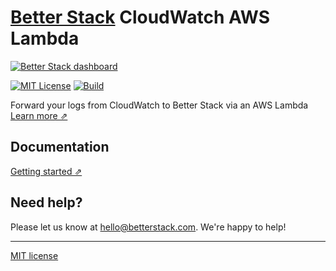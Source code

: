 # [Better Stack](https://betterstack.com/logs) CloudWatch AWS Lambda

[![Better Stack dashboard](https://github.com/logtail/logtail-aws-lambda/assets/10008612/781bb2a9-0b13-40d0-9c77-270736b10fad)](https://betterstack.com/logs)

[![MIT License](https://img.shields.io/badge/license-MIT-ff69b4.svg)](./LICENSE)
[![Build](https://github.com/logtail/logtail-aws-lambda/actions/workflows/build.yml/badge.svg)](https://github.com/logtail/logtail-aws-lambda/actions/workflows/build.yml)

Forward your logs from CloudWatch to Better Stack via an AWS Lambda [Learn more ⇗](https://betterstack.com/logs)

## Documentation

[Getting started ⇗](https://betterstack.com/docs/logs/aws-cloudwatch/)

## Need help?
Please let us know at [hello@betterstack.com](mailto:hello@betterstack.com). We're happy to help!

---

[MIT license](./LICENSE)
